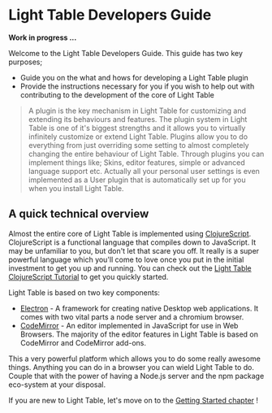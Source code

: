 # Light Table Developers Guide

**Work in progress ...**

Welcome to the Light Table Developers Guide. This guide has two key purposes;

* Guide you on the what and hows for developing a Light Table plugin
* Provide the instructions necessary for you if you wish to help out with contributing to the development of the core of Light Table

> A plugin is the key mechanism in Light Table for customizing and extending its behaviours and features. The plugin system in Light Table is one of it's biggest strengths and it allows you to virtually infinitely customize or extend Light Table. Plugins allow you to do everything from just overriding some setting to almost completely changing the entire behaviour of Light Table.  Through plugins you can implement things like; Skins, editor features, simple or advanced language support etc. Actually all your personal user settings is even implemented as a User plugin that is automatically set up for you when you install Light Table.

## A quick technical overview

Almost the entire core of Light Table is implemented using [ClojureScript](http://clojurescript.org/). ClojureScript is a functional language that compiles down to JavaScript. It may be unfamiliar to you, but don't let that scare you off. It really is a super powerful language which you'll come to love once you put in the initial investment to get you up and running. You can check out the [Light Table ClojureScript Tutorial](/light-table-clojurescript-tutorial.md) to get you quickly started.

Light Table is based on two key components:

* [Electron](http://electron.atom.io/) - A framework for creating native Desktop web applications. It comes with two vital parts a node server and a chromium browser. 
* [CodeMirror](https://codemirror.net/) - An editor implemented in JavaScript for use in Web Browsers. The majority of the editor features in Light Table is based on CodeMirror and CodeMirror add-ons. 

This a very powerful platform which allows you to do some really awesome things. Anything you can do in a browser you can wield Light Table to do. Couple that with the power of having a Node.js server and the npm package eco-system at your disposal. 

If you are new to Light Table, let's move on to the [Getting Started chapter](/chapter1.md) !

